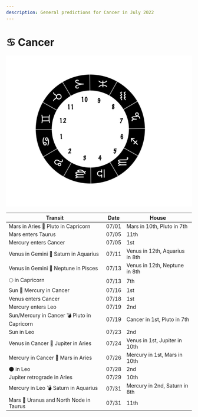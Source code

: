 ```yaml
---
description: General predictions for Cancer in July 2022
---
```


# ♋ Cancer

![](<../../.gitbook/assets/cancer (1).png>)



| Transit                                     | Date  | House                          |
| ------------------------------------------- | ----- | ------------------------------ |
| Mars in Aries 🔲 Pluto in Capricorn         | 07/01 | Mars in 10th, Pluto in 7th     |
| Mars enters Taurus                          | 07/05 | 11th                           |
| Mercury enters Cancer                       | 07/05 | 1st                            |
| Venus in Gemini 🔺 Saturn in Aquarius       | 07/11 | Venus in 12th, Aquarius in 8th |
| Venus in Gemini 🔲 Neptune in Pisces        | 07/13 | Venus in 12th, Neptune in 8th  |
|  🌕 in Capricorn                            | 07/13 | 7th                            |
| Sun 🖤 Mercury in Cancer                    | 07/16 | 1st                            |
| Venus enters Cancer                         | 07/18 | 1st                            |
| Mercury enters Leo                          | 07/19 | 2nd                            |
| Sun/Mercury in Cancer 💣 Pluto in Capricorn | 07/19 | Cancer in 1st, Pluto in 7th    |
| Sun in Leo                                  | 07/23 | 2nd                            |
| Venus in Cancer 🔲 Jupiter in Aries         | 07/24 | Venus in 1st, Jupiter in 10th  |
| Mercury in Cancer 🔲 Mars in Aries          | 07/26 | Mercury in 1st, Mars in 10th   |
| 🌑 in Leo                                   | 07/28 | 2nd                            |
| Jupiter retrograde in Aries                 | 07/29 | 10th                           |
| Mercury in Leo 💣 Saturn in Aquarius        | 07/31 | Mercury in 2nd, Saturn in 8th  |
| Mars 🖤 Uranus and North Node in Taurus     | 07/31 | 11th                           |





###
